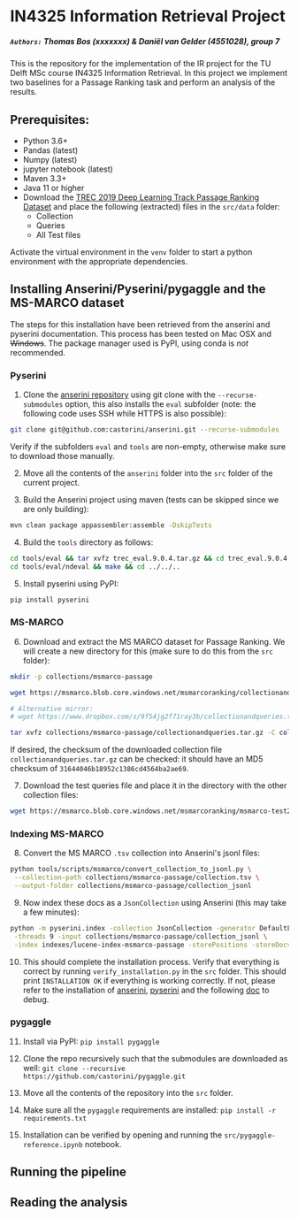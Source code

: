 # IN4325 Information Retrieval Project
##### `Authors:` Thomas Bos (xxxxxxx) & Daniël van Gelder (4551028), group 7

This is the repository for the implementation of the IR project for the TU Delft MSc course IN4325 Information Retrieval. In this project we implement two baselines for a Passage Ranking task and perform an analysis of the results.

## Prerequisites:
- Python 3.6+
- Pandas (latest)
- Numpy (latest)
- jupyter notebook (latest)
- Maven 3.3+
- Java 11 or higher
- Download the [TREC 2019 Deep Learning Track Passage Ranking Dataset](https://microsoft.github.io/msmarco/TREC-Deep-Learning-2019#passage-ranking-dataset) and place the following (extracted) files in the `src/data` folder:
    - Collection
    - Queries
    - All Test files

Activate the virtual environment in the `venv` folder to start a python environment with the appropriate dependencies.

## Installing Anserini/Pyserini/pygaggle and the MS-MARCO dataset 
The steps for this installation have been retrieved from the anserini and pyserini documentation. This process has been tested on Mac OSX and ~~Windows~~. The package manager used is PyPI, using conda is _not_ recommended.

### Pyserini

1. Clone the [anserini repository](https://github.com/castorini/anserini) using git clone with the `--recurse-submodules` option, this also installs the `eval` subfolder (note: the following code uses SSH while HTTPS is also possible): 
```sh
git clone git@github.com:castorini/anserini.git --recurse-submodules
```  
Verify if the subfolders `eval` and `tools` are non-empty, otherwise make sure to download those manually.

2. Move all the contents of the `anserini` folder into the `src` folder of the current project.

3. Build the Anserini project using maven (tests can be skipped since we are only building):
```sh
mvn clean package appassembler:assemble -DskipTests
```

4. Build the `tools` directory as follows:
```sh
cd tools/eval && tar xvfz trec_eval.9.0.4.tar.gz && cd trec_eval.9.0.4 && make && cd ../../..
cd tools/eval/ndeval && make && cd ../../..
```

5. Install pyserini using PyPI:
```sh
pip install pyserini
```

### MS-MARCO

6. Download and extract the MS MARCO dataset for Passage Ranking. We will create a new directory for this (make sure to do this from the `src` folder):
```sh
mkdir -p collections/msmarco-passage

wget https://msmarco.blob.core.windows.net/msmarcoranking/collectionandqueries.tar.gz -P collections/msmarco-passage

# Alternative mirror:
# wget https://www.dropbox.com/s/9f54jg2f71ray3b/collectionandqueries.tar.gz -P collections/msmarco-passage

tar xvfz collections/msmarco-passage/collectionandqueries.tar.gz -C collections/msmarco-passage
```
If desired, the checksum of the downloaded collection file `collectionandqueries.tar.gz` can be checked: it should have an MD5 checksum of `31644046b18952c1386cd4564ba2ae69`.

7. Download the test queries file and place it in the directory with the other collection files:

```sh
wget https://msmarco.blob.core.windows.net/msmarcoranking/msmarco-test2019-queries.tsv.gz -P collections/msmarco-passage
```

### Indexing MS-MARCO

8. Convert the MS MARCO `.tsv` collection into Anserini's jsonl files:
```sh
python tools/scripts/msmarco/convert_collection_to_jsonl.py \
 --collection-path collections/msmarco-passage/collection.tsv \
 --output-folder collections/msmarco-passage/collection_jsonl
```

9. Now index these docs as a `JsonCollection` using Anserini (this may take a few minutes):
```sh
python -m pyserini.index -collection JsonCollection -generator DefaultLuceneDocumentGenerator \
 -threads 9 -input collections/msmarco-passage/collection_jsonl \
 -index indexes/lucene-index-msmarco-passage -storePositions -storeDocvectors -storeRaw
```

10. This should complete the installation process. Verify that everything is correct by running `verify_installation.py` in the `src` folder. This should print `INSTALLATION OK` if everything is working correctly. If not, please refer to the installation of [anserini](https://github.com/castorini/anserini), [pyserini](https://github.com/castorini/pyserini) and the following [doc](https://github.com/castorini/pyserini/blob/master/docs/experiments-msmarco-passage.md#data-prep) to debug.

### pygaggle

11. Install via PyPI: `pip install pygaggle`

12. Clone the repo recursively such that the submodules are downloaded as well: `git clone --recursive https://github.com/castorini/pygaggle.git`

13. Move all the contents of the repository into the `src` folder.

14. Make sure all the `pygaggle` requirements are installed: `pip install -r requirements.txt`

15. Installation can be verified by opening and running the `src/pygaggle-reference.ipynb` notebook.

## Running the pipeline

## Reading the analysis